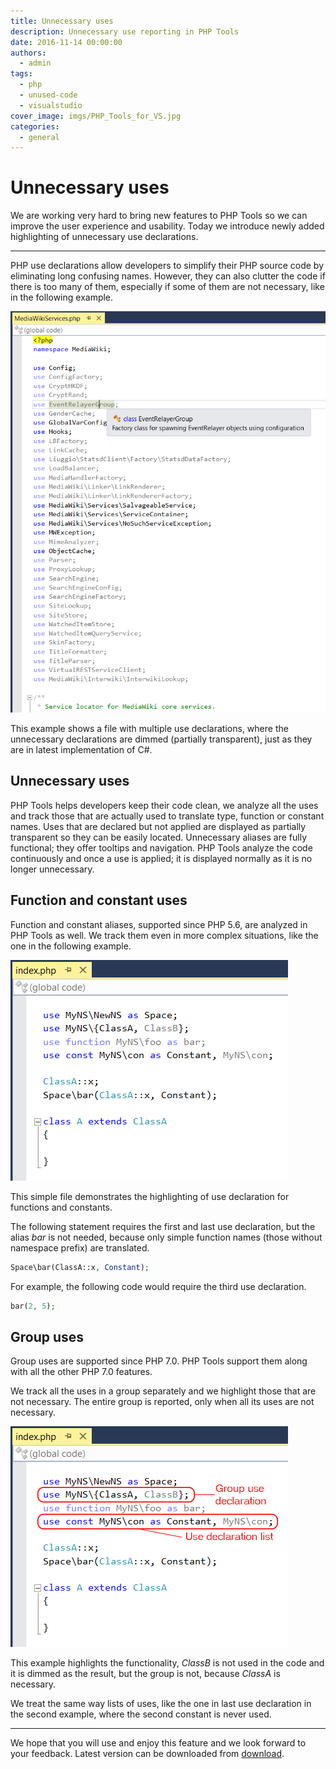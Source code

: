 ```yaml
---
title: Unnecessary uses
description: Unnecessary use reporting in PHP Tools
date: 2016-11-14 00:00:00
authors:
  - admin
tags:
  - php
  - unused-code
  - visualstudio
cover_image: imgs/PHP_Tools_for_VS.jpg
categories:
  - general
---
```


# Unnecessary uses

We are working very hard to bring new features to PHP Tools so we can improve the user experience and usability. Today we introduce newly added highlighting of unnecessary use declarations.

<!-- more -->

---

PHP use declarations allow developers to simplify their PHP source code by eliminating long confusing names. 
However, they can also clutter the code if there is too many of them, especially if some of them are not necessary, like in the following example.

![UnnecessaryUses](imgs\UnnecessaryUses.png)

This example shows a file with multiple use declarations, where the unnecessary declarations are dimmed (partially transparent), just as they are in latest implementation of C#.

## Unnecessary uses

PHP Tools helps developers keep their code clean, we analyze all the uses and track those that are actually used to translate type, function or constant names.
Uses that are declared but not applied are displayed as partially transparent so they can be easily located.
Unnecessary aliases are fully functional; they offer tooltips and navigation. 
PHP Tools analyze the code continuously and once a use is applied; it is displayed normally as it is no longer unnecessary.

## Function and constant uses

Function and constant aliases, supported since PHP 5.6, are analyzed in PHP Tools as well. 
We track them even in more complex situations, like the one in the following example.

![CustomUses](imgs\CustomUses.png)

This simple file demonstrates the highlighting of use declaration for functions and constants.

The following statement requires the first and last use declaration, but the alias *bar* is not needed, because only simple function names (those without namespace prefix) are translated.

```php
Space\bar(ClassA::x, Constant);
```

For example, the following code would require the third use declaration.

```php
bar(2, 5);
```

## Group uses

Group uses are supported since PHP 7.0. PHP Tools support them along with all the other PHP 7.0 features.

We track all the uses in a group separately and we highlight those that are not necessary.
The entire group is reported, only when all its uses are not necessary.

![GroupUses](imgs\GroupUses.png)

This example highlights the functionality, *ClassB* is not used in the code and it is dimmed as the result, but the group is not, because *ClassA* is necessary.

We treat the same way lists of uses, like the one in last use declaration in the second example, where the second constant is never used.

---

We hope that you will use and enjoy this feature and we look forward to your feedback.
Latest version can be downloaded from [download](https://www.devsense.com/download).
